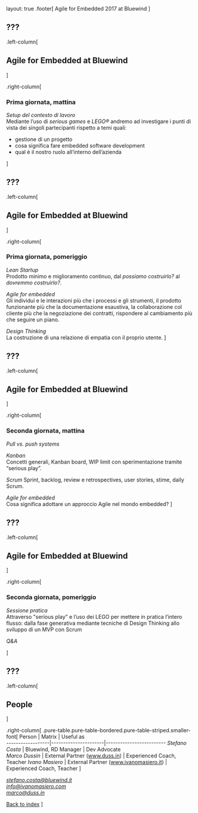 layout: true
.footer[
Agile for Embedded 2017 at Bluewind
]

???
---

.left-column[
## Agile for Embedded at Bluewind
]

.right-column[
### Prima giornata, mattina

*Setup del contesto di lavoro*  
Mediante l’uso di *serious games* e *LEGO®*
andremo ad investigare i punti di vista dei singoli partecipanti
rispetto a temi quali:

  * gestione di un progetto
  * cosa significa fare embedded software development
  * qual è il nostro ruolo all’interno dell’azienda

]

???
---

.left-column[
## Agile for Embedded at Bluewind
]

.right-column[
### Prima giornata, pomeriggio

*Lean Startup*  
Prodotto minimo e miglioramento continuo,
dal *possiamo costruirlo?* al *dovremmo costruirlo?*.

*Agile for embedded*  
Gli individui e le interazioni più che i processi e gli strumenti,
il prodotto funzionante più che la documentazione esaustiva,
la collaborazione col cliente più che la negoziazione dei contratti,
rispondere al cambiamento più che seguire un piano.

*Design Thinking*  
La costruzione di una relazione di empatia con il proprio utente.
]

???
---

.left-column[
## Agile for Embedded at Bluewind
]

.right-column[
### Seconda giornata, mattina

*Pull vs. push systems*  

*Kanban*  
Concetti generali, Kanban board, WIP limit con sperimentazione
tramite “serious play”.

*Scrum*
Sprint, backlog, review e retrospectives, user stories, stime,
daily Scrum.

*Agile for embedded*  
Cosa significa adottare un approccio Agile nel mondo embedded?
]

???
---

.left-column[
## Agile for Embedded at Bluewind
]

.right-column[
### Seconda giornata, pomeriggio

*Sessione pratica*  
Attraverso "serious play” e l’uso dei LEGO per mettere in pratica
l’intero flusso: dalla fase generativa mediante tecniche di
Design Thinking allo sviluppo di un MVP con Scrum

*Q&A*  

]

???
---

.left-column[
## People
]

.right-column[
.pure-table.pure-table-bordered.pure-table-striped.smaller-font[
Person            | Matrix               | Useful as               
------------------|----------------------|-------------------------
 *Stefano Costa*  | Bluewind, RD Manager  | Dev Advocate            
 *Marco Dussin*   | External Partner (www.duss.in)    | Experienced Coach, Teacher
 *Ivano Masiero*  | External Partner (www.ivanomasiero.it)    | Experienced Coach, Teacher
]

*stefano.costa@bluewind.it*  
*info@ivanomasiero.com*  
*marco@duss.in*


[Back to index](index.html)
]
